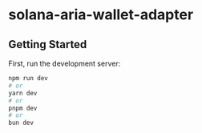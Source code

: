 # solana-aria-wallet-adapter

## Getting Started

First, run the development server:

```bash
npm run dev
# or
yarn dev
# or
pnpm dev
# or
bun dev
```
